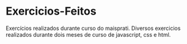 # Exercicios-Feitos
Exercícios realizados durante curso do maisprati.
Diversos exercicios realizados durante dois meses de curso de javascript, css e html.
